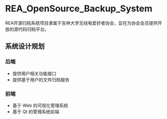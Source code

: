 # REA_OpenSource_Backup_System

REA开源归档系统项目隶属于吉林大学无线电爱好者协会，旨在为协会会员提供开放的源代码归档平台。

## 系统设计规划

### 后端

- 提供用户相关功能接口
- 提供基于用户的文件归档服务

### 前端

- 基于 Web 的可视化管理系统
- 基于 Qt 的管理系统前端
